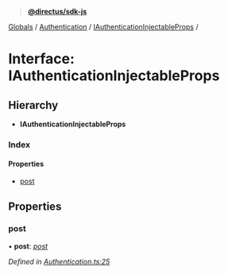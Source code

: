 > **[@directus/sdk-js](../README.md)**

[Globals](../README.md) / [Authentication](../modules/authentication.md) / [IAuthenticationInjectableProps](authentication.iauthenticationinjectableprops.md) /

# Interface: IAuthenticationInjectableProps

## Hierarchy

* **IAuthenticationInjectableProps**

### Index

#### Properties

* [post](authentication.iauthenticationinjectableprops.md#post)

## Properties

###  post

• **post**: *[post](api.iapi.md#post)*

*Defined in [Authentication.ts:25](https://github.com/direcuts/sdk-js/tree/master/Authentication.ts#L25)*